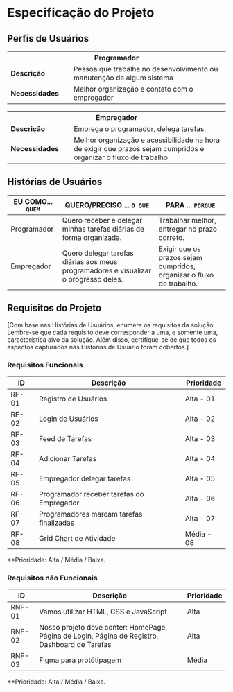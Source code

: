# Especificação do Projeto

## Perfis de Usuários

<table>
<tbody>
<tr align=center>
<th colspan="2">Programador</th>
</tr>
<tr>
<td width="150px"><b>Descrição</b></td>
<td width="600px">Pessoa que trabalha no desenvolvimento ou manutenção de algum sistema </td>
</tr>
<tr>
<td><b>Necessidades</b></td>
<td>Melhor organização e contato com o empregador </td>
</tr>
</tbody>
</table>
<table>
   <tbody>
<tr align=center>
<th colspan="2">Empregador</th>
</tr>
<tr>
<td width="150px"><b>Descrição</b></td>
<td width="600px">Emprega o programador, delega tarefas.</td>
</tr>
<tr>
<td><b>Necessidades</b></td>
<td>Melhor organização e acessibilidade na hora de exigir que prazos sejam cumpridos e organizar o fluxo de trabalho </td>
</tr>
</tbody>
</table>

## Histórias de Usuários

|EU COMO... `QUEM`   | QUERO/PRECISO ... `O QUE` |PARA ... `PORQUE`                 |
|--------------------|---------------------------|----------------------------------|
| Programador | Quero receber e delegar minhas tarefas diárias de forma organizada. | Trabalhar melhor, entregar no prazo correto.|
| Empregador | Quero delegar tarefas diárias aos meus programadores e visualizar o progresso deles.  | Exigir que os prazos sejam cumpridos, organizar o fluxo de trabalho.  |

## Requisitos do Projeto

[Com base nas Histórias de Usuários, enumere os requisitos da solução. Lembre-se que cada requisito deve corresponder a uma, e somente uma, característica alvo da solução. Além disso, certifique-se de que todos os aspectos capturados nas Histórias de Usuário foram cobertos.]

### Requisitos Funcionais

|ID    | Descrição                | Prioridade |
|-------|---------------------------------|----|
| RF-01 |  Registro de Usuários  | Alta - 01 | 
| RF-02 |  Login de Usuários     | Alta - 02 |
| RF-03 |  Feed de Tarefas       | Alta - 03 |
| RF-04 |  Adicionar Tarefas     | Alta - 04 |
| RF-05 |  Empregador delegar tarefas   | Alta - 05 |
| RF-06 |  Programador receber tarefas do Empregador | Alta - 06 |
| RF-07 |  Programadores marcam tarefas finalizadas  | Alta - 07 |
| RF-08 |  Grid Chart de Atividade  | Média - 08 |

**Prioridade: Alta / Média / Baixa. 

### Requisitos não Funcionais

|ID      | Descrição               |Prioridade |
|--------|-------------------------|----|
| RNF-01 |  Vamos utilizar HTML, CSS e JavaScript   | Alta | 
| RNF-02 | Nosso projeto deve conter: HomePage, Página de Login, Página de Registro, Dashboard de Tarefas  | Alta | 
| RNF-03 | Figma para protótipagem | Média | 

**Prioridade: Alta / Média / Baixa. 

